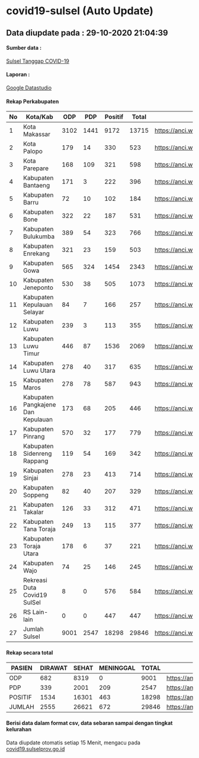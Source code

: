 
# covid19-sulsel (Auto Update)

## Data diupdate pada : 29-10-2020 21:04:39

#### Sumber data :
[Sulsel Tanggap COVID-19](https://covid19.sulselprov.go.id)

#### Laporan :
[Google Datastudio](https://datastudio.google.com/s/jythWGc1j4w)

#### Rekap Perkabupaten 
|No|Kota/Kab|ODP|PDP|Positif|Total|Link|
| --- | --- | --- | --- | --- | --- | --- |
|1|Kota Makassar|3102|1441|9172|13715|https://anci.web.id/cor/kota_makassar|
|2|Kota Palopo|179|14|330|523|https://anci.web.id/cor/kota_palopo|
|3|Kota Parepare|168|109|321|598|https://anci.web.id/cor/kota_parepare|
|4|Kabupaten Bantaeng|171|3|222|396|https://anci.web.id/cor/kabupaten_bantaeng|
|5|Kabupaten Barru|72|10|102|184|https://anci.web.id/cor/kabupaten_barru|
|6|Kabupaten Bone|322|22|187|531|https://anci.web.id/cor/kabupaten_bone|
|7|Kabupaten Bulukumba|389|54|323|766|https://anci.web.id/cor/kabupaten_bulukumba|
|8|Kabupaten Enrekang|321|23|159|503|https://anci.web.id/cor/kabupaten_enrekang|
|9|Kabupaten Gowa|565|324|1454|2343|https://anci.web.id/cor/kabupaten_gowa|
|10|Kabupaten Jeneponto|530|38|505|1073|https://anci.web.id/cor/kabupaten_jeneponto|
|11|Kabupaten Kepulauan Selayar|84|7|166|257|https://anci.web.id/cor/kabupaten_kepulauan_selayar|
|12|Kabupaten Luwu|239|3|113|355|https://anci.web.id/cor/kabupaten_luwu|
|13|Kabupaten Luwu Timur|446|87|1536|2069|https://anci.web.id/cor/kabupaten_luwu_timur|
|14|Kabupaten Luwu Utara|278|40|317|635|https://anci.web.id/cor/kabupaten_luwu_utara|
|15|Kabupaten Maros|278|78|587|943|https://anci.web.id/cor/kabupaten_maros|
|16|Kabupaten Pangkajene Dan Kepulauan|173|68|205|446|https://anci.web.id/cor/kabupaten_pangkajene_dan_kepulauan|
|17|Kabupaten Pinrang|570|32|177|779|https://anci.web.id/cor/kabupaten_pinrang|
|18|Kabupaten Sidenreng Rappang|119|54|169|342|https://anci.web.id/cor/kabupaten_sidenreng_rappang|
|19|Kabupaten Sinjai|278|23|413|714|https://anci.web.id/cor/kabupaten_sinjai|
|20|Kabupaten Soppeng|82|40|207|329|https://anci.web.id/cor/kabupaten_soppeng|
|21|Kabupaten Takalar|126|33|312|471|https://anci.web.id/cor/kabupaten_takalar|
|22|Kabupaten Tana Toraja|249|13|115|377|https://anci.web.id/cor/kabupaten_tana_toraja|
|23|Kabupaten Toraja Utara|178|6|37|221|https://anci.web.id/cor/kabupaten_toraja_utara|
|24|Kabupaten Wajo|74|25|146|245|https://anci.web.id/cor/kabupaten_wajo|
|25|Rekreasi Duta Covid19 SulSel|8|0|576|584|https://anci.web.id/cor/rekreasi_duta_covid19_sulsel|
|26|RS Lain-lain|0|0|447|447|https://anci.web.id/cor/rs_lain-lain|
|27|Jumlah Sulsel|9001|2547|18298|29846|https://anci.web.id/cor/jumlah_sulsel|

#### Rekap secara total

| PASIEN | DIRAWAT | SEHAT | MENINGGAL | TOTAL | LINK |
| ---- | -------- | ---- | ---- |  ---- | ---- |
| ODP | 682 | 8319 | 0 | 9001 | https://anci.web.id/cor/odp_detail.html |
| PDP | 339 | 2001 | 209 | 2547 | https://anci.web.id/cor/pdp_detail.html |
| POSITIF | 1534 | 16301 | 463 | 18298 | https://anci.web.id/cor/positif_detail.html |
| JUMLAH | 2555 | 26621 | 672 | 29846 | https://anci.web.id/cor/jumlah_sulsel/ |

 
#### Berisi data dalam format csv, data sebaran sampai dengan tingkat kelurahan

Data diupdate otomatis setiap 15 Menit, mengacu pada [covid19.sulselprov.go.id](https://covid19.sulselprov.go.id)

